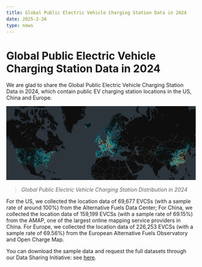 ```yaml
---
title: Global Public Electric Vehicle Charging Station Data in 2024
date: 2025-2-26
type: news
---
```


# Global Public Electric Vehicle Charging Station Data in 2024

We are glad to share the Global Public Electric Vehicle Charging Station Data in 2024, which contain public EV charging station locations in the US, China and Europe. 

![Global Public Electric Vehicle Charging Station Data in 2024](./imgs/3.png)
> *Global Public Electric Vehicle Charging Station Distribution in 2024*

For the US, we collected the location data of 69,677 EVCSs (with a sample rate of around 100%) from the Alternative Fuels Data Center;
For China, we collected the location data of 159,199 EVCSs (with a sample rate of 69.15%) from the AMAP, one of the largest online mapping service providers in China.
For Europe, we collected the location data of 226,253 EVCSs (with a sample rate of 69.56%) from the European Alternative Fuels Observatory and Open Charge Map.

You can download the sample data and request the full datasets through our Data Sharing Initiative: see [here](/data). 

<style scoped>
img {
    background-color: white;
}
</style>